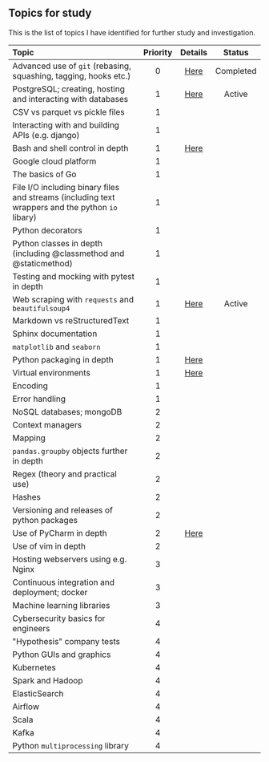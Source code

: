 ## Topics for study
This is the list of topics I have identified for further study and investigation.

| Topic              | Priority | Details | Status |
| :----------------- | :-------:| :-----: | :----: |
| Advanced use of `git` (rebasing, squashing, tagging, hooks etc.) | 0 | [Here](/docs/topics/git.md) | Completed |
| PostgreSQL; creating, hosting and interacting with databases | 1 | [Here](/docs/topics/postgresql.md) | Active |
| CSV vs parquet vs pickle files | 1 | 
| Interacting with and building APIs (e.g. django) | 1 | 
| Bash and shell control in depth | 1 | [Here](/docs/topics/bash.md) |
| Google cloud platform | 1 |
| The basics of Go | 1 |
| File I/O including binary files and streams (including text wrappers and the python `io` libary) | 1 |
| Python decorators | 1 |
| Python classes in depth (including @classmethod and @staticmethod) | 1 |
| Testing and mocking with pytest in depth | 1 |
| Web scraping with `requests` and `beautifulsoup4` | 1 | [Here](/docs/topics/web_scraping.md) | Active |
| Markdown vs reStructuredText | 1 |
| Sphinx documentation | 1 |
| `matplotlib` and `seaborn` | 1 |
| Python packaging in depth | 1 | [Here](/docs/topics/packaging.md) |
| Virtual environments | 1 | [Here](/docs/topics/virtual_environments.md)
| Encoding | 1 |
| Error handling | 1 |
| NoSQL databases; mongoDB | 2 |
| Context managers | 2 |
| Mapping | 2 |
| `pandas.groupby` objects further in depth | 2 |
| Regex (theory and practical use) | 2 |
| Hashes | 2 |
| Versioning and releases of python packages | 2 |
| Use of PyCharm in depth | 2 | [Here](/docs/topics/pycharm.md) |
| Use of vim in depth | 2 |
| Hosting webservers using e.g. Nginx | 3 |
| Continuous integration and deployment; docker | 3 |
| Machine learning libraries | 3 |
| Cybersecurity basics for engineers | 4 |
| "Hypothesis" company tests | 4 |
| Python GUIs and graphics | 4 |
| Kubernetes | 4 | 
| Spark and Hadoop | 4 |
| ElasticSearch | 4 |
| Airflow | 4 |
| Scala | 4 |
| Kafka | 4 |
| Python `multiprocessing` library | 4 |
